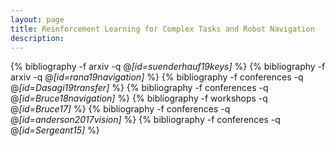 ```yaml
---
layout: page
title: Reinforcement Learning for Complex Tasks and Robot Navigation
description:
---
```



<!-- ### Learning to Navigate -->

{% bibliography -f arxiv -q @*[id=suenderhauf19keys]* %}
{% bibliography -f arxiv -q @*[id=rana19navigation]* %}
{% bibliography -f conferences -q @*[id=Dasagi19transfer]* %}
{% bibliography -f conferences -q @*[id=Bruce18navigation]* %}
{% bibliography -f workshops -q @*[id=Bruce17]* %}
{% bibliography -f conferences -q @*[id=anderson2017vision]* %}
{% bibliography -f conferences -q @*[id=Sergeant15]* %}


<!-- ### Sim-to-Real Transfer -->
